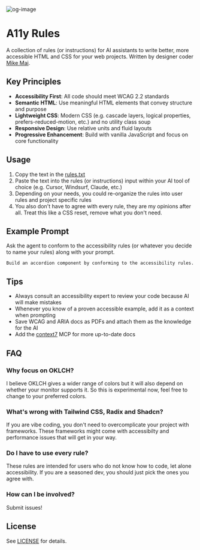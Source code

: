 ![og-image](https://github.com/user-attachments/assets/e766f3f0-1ba9-41f8-b77c-d23d5db8372b)

# A11y Rules

A collection of rules (or instructions) for AI assistants to write better, more accessible HTML and CSS for your web projects. Written by designer coder [Mike Mai](https://mikemai.net).

## Key Principles

- **Accessibility First**: All code should meet WCAG 2.2 standards
- **Semantic HTML**: Use meaningful HTML elements that convey structure and purpose
- **Lightweight CSS**: Modern CSS (e.g. cascade layers, logical properties, prefers-reduced-motion, etc.) and no utility class soup
- **Responsive Design**: Use relative units and fluid layouts
- **Progressive Enhancement**: Build with vanilla JavaScript and focus on core functionality

## Usage

1. Copy the text in the [rules.txt](rules.txt)
2. Paste the text into the rules (or instructions) input within your AI tool of choice (e.g. Cursor, Windsurf, Claude, etc.)
3. Depending on your needs, you could re-organize the rules into user rules and project specific rules
4. You also don't have to agree with every rule, they are my opinions after all. Treat this like a CSS reset, remove what you don't need.

## Example Prompt

Ask the agent to conform to the accessibility rules (or whatever you decide to name your rules) along with your prompt.

```
Build an accordion component by conforming to the accessibility rules.
```

## Tips

- Always consult an accessibility expert to review your code because AI will make mistakes
- Whenever you know of a proven accessible example, add it as a context when prompting
- Save WCAG and ARIA docs as PDFs and attach them as the knowledge for the AI
- Add the [context7](https://github.com/upstash/context7) MCP for more up-to-date docs

## FAQ

### Why focus on OKLCH?
I believe OKLCH gives a wider range of colors but it will also depend on whether your monitor supports it. So this is experimental now, feel free to change to your preferred colors.

### What's wrong with Tailwind CSS, Radix and Shadcn?
If you are vibe coding, you don't need to overcomplicate your project with frameworks. These frameworks might come with accessibilty and performance issues that will get in your way.

### Do I have to use every rule?
These rules are intended for users who do not know how to code, let alone accessibility. If you are a seasoned dev, you should just pick the ones you agree with.

### How can I be involved?
Submit issues!


## License

See [LICENSE](LICENSE) for details.
